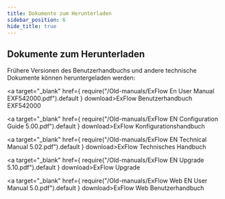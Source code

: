 ```yaml
---
title: Dokumente zum Herunterladen
sidebar_position: 6
hide_title: true
---
```

## Dokumente zum Herunterladen

Frühere Versionen des Benutzerhandbuchs und andere technische Dokumente können heruntergeladen werden:

<a target="_blank" href={ require("/Old-manuals/ExFlow En User Manual EXF542000.pdf").default } download>ExFlow Benutzerhandbuch EXF542000</a><br/>

<a target="_blank" href={ require("/Old-manuals/ExFlow EN Configuration Guide 5.00.pdf").default } download>ExFlow Konfigurationshandbuch</a><br/>

<a target="_blank" href={ require("/Old-manuals/ExFlow EN Technical Manual 5.02.pdf").default } download>ExFlow Technisches Handbuch</a><br/>

<a target="_blank" href={ require("/Old-manuals/ExFlow EN Upgrade 5.10.pdf").default } download>ExFlow Upgrade</a><br/>

<a target="_blank" href={ require("/Old-manuals/ExFlow Web EN User Manual 5.0.pdf").default } download>ExFlow Web Benutzerhandbuch</a><br/>

